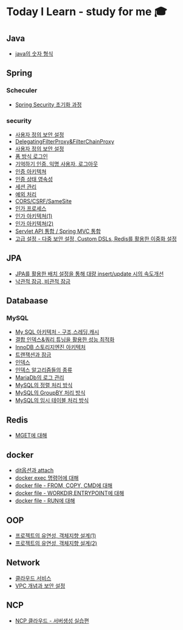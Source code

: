 # Today I Learn - study for me 🎓

## Java
- [java의 숫자 형식]() 

## Spring

### Scheculer

- [Spring Security 초기화 과정](https://github.com/sungwooIsGood/Today-I-Learn/blob/main/document/spring/scheduler/spring-scheduler_%EB%B6%84%EC%84%9D.md)

### security

- [사용자 정의 보안 설정](https://github.com/sungwooIsGood/Today-I-Learn/blob/main/document/spring-security/Spring%20Security%20%EC%B4%88%EA%B8%B0%ED%99%94%20%EA%B3%BC%EC%A0%95.md)
- [DelegatingFilterProxy&FilterChainProxy](https://github.com/sungwooIsGood/Today-I-Learn/blob/main/document/spring-security/DelegatingFilterProxy%26FilterChainProxy.md)
- [사용자 정의 보안 설정](https://github.com/sungwooIsGood/Today-I-Learn/blob/main/document/spring-security/%EC%82%AC%EC%9A%A9%EC%9E%90%20%EC%A0%95%EC%9D%98%20%EB%B3%B4%EC%95%88%20%EC%84%A4%EC%A0%95.md)
- [폼 방식 로그인](https://github.com/sungwooIsGood/Today-I-Learn/blob/main/document/spring-security/%ED%8F%BC%20%EB%B0%A9%EC%8B%9D%20%EB%A1%9C%EA%B7%B8%EC%9D%B8.md)
- [기억하기 인증, 익명 사용자, 로그아웃](https://github.com/sungwooIsGood/Today-I-Learn/blob/main/document/spring-security/%EA%B8%B0%EC%96%B5%ED%95%98%EA%B8%B0%20%EC%9D%B8%EC%A6%9D%20-%20rememberMe()%20%26%20%EC%9D%B5%EB%AA%85%20%EC%82%AC%EC%9A%A9%EC%9E%90%20-%20anonymous()%20%26%20%EB%A1%9C%EA%B7%B8%EC%95%84%EC%9B%83%20-%20logout().md)
- [인증 아키텍쳐](https://github.com/sungwooIsGood/Today-I-Learn/blob/main/document/spring-security/%EC%9D%B8%EC%A6%9D%20%EC%95%84%ED%82%A4%ED%85%8D%EC%B2%98.md)
- [인증 상태 영속성](https://github.com/sungwooIsGood/Today-I-Learn/blob/main/document/spring-security/%EC%9D%B8%EC%A6%9D%20%EC%83%81%ED%83%9C%20%EC%98%81%EC%86%8D%EC%84%B1.md)
- [세션 관리](https://github.com/sungwooIsGood/Today-I-Learn/blob/main/document/spring-security/%EC%84%B8%EC%85%98%20%EA%B4%80%EB%A6%AC%20-%20sessionManagement().md)
- [예외 처리](https://github.com/sungwooIsGood/Today-I-Learn/blob/main/document/spring-security/%EC%98%88%EC%99%B8%20%EC%B2%98%EB%A6%AC.md)
- [CORS/CSRF/SameSite](https://github.com/sungwooIsGood/Today-I-Learn/blob/main/document/spring-security/CORS_CSRF_SameSite.md)
- [인가 프로세스](https://github.com/sungwooIsGood/Today-I-Learn/blob/main/document/spring-security/%EC%9D%B8%EA%B0%80%20%ED%94%84%EB%A1%9C%EC%84%B8%EC%8A%A4.md)
- [인가 아키텍쳐(1)](https://github.com/sungwooIsGood/Today-I-Learn/blob/main/document/spring-security/%EC%9D%B8%EA%B0%80%20%EC%95%84%ED%82%A4%ED%85%8D%EC%B3%90(1).md)
- [인가 아키텍쳐(2)](https://github.com/sungwooIsGood/Today-I-Learn/blob/main/document/spring-security/%EC%9D%B8%EA%B0%80%20%EC%95%84%ED%82%A4%ED%85%8D%EC%B3%90(2).md)
- [Servlet API 통합 / Spring MVC 통합](https://github.com/sungwooIsGood/Today-I-Learn/blob/main/document/spring-security/Servlet%20API%20%ED%86%B5%ED%95%A9_Spring%20MVC%20%ED%86%B5%ED%95%A9.md)
- [고급 설정 - 다중 보안 설정, Custom DSLs, Redis를 활용한 이중화 설정](https://github.com/sungwooIsGood/Today-I-Learn/blob/main/document/spring-security/%EA%B3%A0%EA%B8%89%20%EC%84%A4%EC%A0%95%20-%20%EB%8B%A4%EC%A4%91%20%EB%B3%B4%EC%95%88%20%EC%84%A4%EC%A0%95,%20Custom%20DSLs,%20Redis%EB%A5%BC%20%ED%99%9C%EC%9A%A9%ED%95%9C%20%EC%9D%B4%EC%A4%91%ED%99%94%20%EC%84%A4%EC%A0%95.md)


## JPA
- [JPA를 활용한 배치 설정을 통해 대량 insert/update 시의 속도개선](https://github.com/sungwooIsGood/Today-I-Learn/blob/main/document/jpa/%EB%B0%B0%EC%B9%98%20%EC%84%A4%EC%A0%95%EC%9D%84%20%ED%86%B5%ED%95%B4%20%EB%8C%80%EB%9E%B5%20insert%2Cupdate%20%EC%8B%9C%EC%9D%98%20%EC%86%8D%EB%8F%84%EA%B0%9C%EC%84%A0.md)
- [낙관적 잠금, 비관적 잠금](https://github.com/sungwooIsGood/Today-I-Learn/blob/main/document/jpa/%EB%82%99%EA%B4%80%EC%A0%81%20%EC%9E%A0%EA%B8%88%2C%20%EB%B9%84%EA%B4%80%EC%A0%81%20%EC%9E%A0%EA%B8%88.md)

## Databaase

### MySQL

- [My SQL 아키텍처 - 구조,스레딩,캐시](https://github.com/sungwooIsGood/Today-I-Learn/blob/main/document/database/mysql/My%20SQL%20%EC%95%84%ED%82%A4%ED%85%8D%EC%B2%98%20-%20%EA%B5%AC%EC%A1%B0%2C%EC%8A%A4%EB%A0%88%EB%94%A9%2C%EC%BA%90%EC%8B%9C.md)
- [결합 인덱스&쿼리 튜닝을 활용한 성능 최적화](https://github.com/sungwooIsGood/Today-I-Learn/blob/main/document/database/mysql/%EA%B2%B0%ED%95%A9%20%EC%9D%B8%EB%8D%B1%EC%8A%A4%26%EC%BF%BC%EB%A6%AC%20%ED%8A%9C%EB%8B%9D%EC%9D%84%20%ED%99%9C%EC%9A%A9%ED%95%9C%20%EC%84%B1%EB%8A%A5%20%EC%B5%9C%EC%A0%81%ED%99%94.md)
- [InnoDB 스토리지엔진 아키텍처](https://github.com/sungwooIsGood/Today-I-Learn/blob/main/document/database/mysql/InnoDB%20%20%EC%8A%A4%ED%86%A0%EB%A6%AC%EC%A7%80%20%EC%97%94%EC%A7%84%20%EC%95%84%ED%82%A4%ED%85%8D%EC%B2%98.md)
- [트랜잭션과 잠금](https://github.com/sungwooIsGood/Today-I-Learn/blob/main/document/database/mysql/%ED%8A%B8%EB%9E%9C%EC%9E%AD%EC%85%98%EA%B3%BC%20%EC%9E%A0%EA%B8%88.md)
- [인덱스](https://github.com/sungwooIsGood/Today-I-Learn/blob/main/document/database/mysql/%EC%9D%B8%EB%8D%B1%EC%8A%A4.md)
- [인덱스 알고리즘들의 종류](https://github.com/sungwooIsGood/Today-I-Learn/blob/main/document/database/mysql/%EC%9D%B8%EB%8D%B1%EC%8A%A4%20%EC%A2%85%EB%A5%98.md)
- [MariaDb의 로그 관리](https://github.com/sungwooIsGood/Today-I-Learn/blob/main/document/database/mysql/MariaDB%EC%9D%98%20%EB%A1%9C%EA%B7%B8%20%EA%B4%80%EB%A6%AC.md)
- [MySQL의 정렬 처리 방식](https://github.com/sungwooIsGood/Today-I-Learn/blob/main/document/database/mysql/MySQL%EC%9D%98%20%EC%A0%95%EB%A0%AC%20%EC%B2%98%EB%A6%AC%20%EB%B0%A9%EC%8B%9D.md)
- [MySQL의 GroupBY 처리 방식](https://github.com/sungwooIsGood/Today-I-Learn/blob/main/document/database/mysql/MySQL%20Group%20BY%20%EC%B2%98%EB%A6%AC%EB%B0%A9%EC%8B%9D.md)
- [MySQL의 임시 테이블 처리 방식](https://github.com/sungwooIsGood/Today-I-Learn/blob/main/document/database/mysql/MySQL%EC%9D%98%20%EC%9E%84%EC%8B%9C%20%ED%85%8C%EC%9D%B4%EB%B8%94%20%EC%B2%98%EB%A6%AC.md)

## Redis
- [MGET에 대해](https://github.com/sungwooIsGood/Today-I-Learn/blob/main/document/redis/MGET%EC%97%90%20%EB%8C%80%ED%95%B4.md)

## docker
- [dit옵션과 attach](https://github.com/sungwooIsGood/Today-I-Learn/blob/main/document/docker/docker%20dit%EC%98%B5%EC%85%98%EA%B3%BC%20attach.md)
- [docker exec 명령어에 대해](https://github.com/sungwooIsGood/Today-I-Learn/blob/main/document/docker/docker%20exec%20%EB%AA%85%EB%A0%B9%EC%96%B4.md)
- [docker file - FROM, COPY, CMD에 대해](https://github.com/sungwooIsGood/Today-I-Learn/blob/main/document/docker/docker%20file%20-%20FROM,%20COPY,%20CMD%EC%97%90%20%EB%8C%80%ED%95%B4.md)
- [docker file - WORKDIR,ENTRYPOINT에 대해](https://github.com/sungwooIsGood/Today-I-Learn/blob/main/document/docker/WORKDIR%2CENTRYPOINT.md)
- [docker file - RUN에 대해](https://github.com/sungwooIsGood/Today-I-Learn/blob/main/document/docker/docker%20file%20-%20RUN%EC%97%90%20%EB%8C%80%ED%95%B4.md)

## OOP
- [프로젝트의 유연성, 객체지향 설계(1)](https://github.com/sungwooIsGood/Today-I-Learn/blob/main/document/oop/%ED%94%84%EB%A1%9C%EC%A0%9D%ED%8A%B8%EC%9D%98%20%EC%9C%A0%EC%97%B0%EC%84%B1%2C%20%EA%B0%9D%EC%B2%B4%EC%A7%80%ED%96%A5%20%EC%84%A4%EA%B3%84(1).md)
- [프로젝트의 유연성, 객체지향 설계(2)](https://github.com/sungwooIsGood/Today-I-Learn/blob/main/document/oop/%ED%94%84%EB%A1%9C%EC%A0%9D%ED%8A%B8%EC%9D%98%20%EC%9C%A0%EC%97%B0%EC%84%B1,%20%EA%B0%9D%EC%B2%B4%EC%A7%80%ED%96%A5%20%EC%84%A4%EA%B3%84(2).md)

## Network
- [클라우드 서비스](https://github.com/sungwooIsGood/Today-I-Learn/blob/main/document/network/%ED%81%B4%EB%9D%BC%EC%9A%B0%EB%93%9C%20%EC%84%9C%EB%B9%84%EC%8A%A4.md)
- [VPC 개념과 보안 설정](https://github.com/sungwooIsGood/Today-I-Learn/blob/main/document/network/VPC%EA%B0%9C%EB%85%90%EA%B3%BC%20%EB%B3%B4%EC%95%88%20%EC%84%A4%EC%A0%95.md)
## NCP
- [NCP 클라우드 - 서버생성 실습편](https://github.com/sungwooIsGood/Today-I-Learn/blob/main/document/ncp/ncp%20%ED%81%B4%EB%9D%BC%EC%9A%B0%EB%93%9C%20-%20%EC%84%9C%EB%B2%84%20%EC%83%9D%EC%84%B1%20%EC%8B%A4%EC%8A%B5.md)
